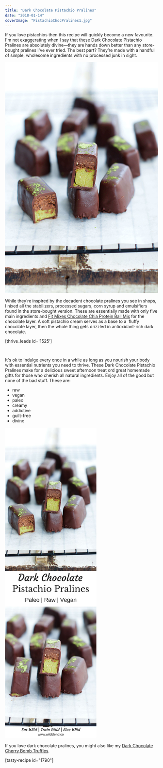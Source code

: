 ```yaml
---
title: "Dark Chocolate Pistachio Pralines"
date: "2018-01-14"
coverImage: "PistachioChocPralines1.jpg"
---
```


If you love pistachios then this recipe will quickly become a new favourite. I'm not exaggerating when I say that these Dark Chocolate Pistachio Pralines are absolutely divine—they are hands down better than any store-bought pralines I've ever tried. The best part? They’re made with a handful of simple, wholesome ingredients with no processed junk in sight.

![Dark Chocolate Pistachio Pralines](images/PistachioChocPralines5.jpg)

While they’re inspired by the decadent chocolate pralines you see in shops, I nixed all the stabilizers, processed sugars, corn syrup and emulsifiers found in the store-bought version. These are essentially made with only five main ingredients and [Fit Mixes Chocolate Chia Protein Ball Mix](https://www.fit-mixes.com/products/chocolate-chia-protein-ball-mix) for the chocolate layer. A soft pistachio cream serves as a base to a  fluffy chocolate layer, then the whole thing gets drizzled in antioxidant-rich dark chocolate.

\[thrive\_leads id='1525'\]

 

It's ok to indulge every once in a while as long as you nourish your body with essential nutrients you need to thrive. These Dark Chocolate Pistachio Pralines make for a delicious sweet afternoon treat ord great homemade gifts for those who cherish all natural ingredients. Enjoy all of the good but none of the bad stuff. These are:

- raw
- vegan
- paleo
- creamy
- addictive
- guilt-free
- divine

![Dark Chocolate Pistachio Pralines](images/Pin-Chocolate-Pistachio-Pralines.jpg)

If you love dark chocolate pralines, you might also like my [Dark Chocolate Cherry Bomb Truffles](https://www.wildblend.co/cherry-bomb-truffles/).

\[tasty-recipe id="1790"\]
